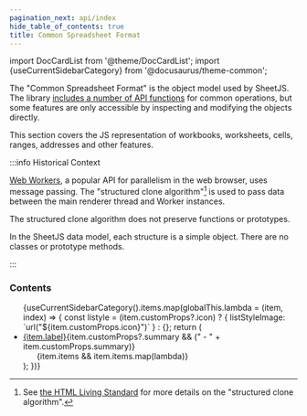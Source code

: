 ```yaml
---
pagination_next: api/index
hide_table_of_contents: true
title: Common Spreadsheet Format
---
```


import DocCardList from '@theme/DocCardList';
import {useCurrentSidebarCategory} from '@docusaurus/theme-common';

The "Common Spreadsheet Format" is the object model used by SheetJS. The library
[includes a number of API functions](/docs/api) for common operations, but some
features are only accessible by inspecting and modifying the objects directly.

This section covers the JS representation of workbooks, worksheets, cells,
ranges, addresses and other features.

:::info Historical Context

[Web Workers](/docs/demos/bigdata/worker), a popular API for parallelism in the
web browser, uses message passing. The "structured clone algorithm"[^1] is used
to pass data between the main renderer thread and Worker instances.

The structured clone algorithm does not preserve functions or prototypes.

In the SheetJS data model, each structure is a simple object. There are no
classes or prototype methods.

:::

### Contents

<ul>{useCurrentSidebarCategory().items.map(globalThis.lambda = (item, index) => {
  const listyle = (item.customProps?.icon) ? {
    listStyleImage: `url("${item.customProps.icon}")`
  } : {};
  return (<li style={listyle} {...(item.customProps?.class ? {className: item.customProps.class}: {})}>
    <a href={item.href}>{item.label}</a>{item.customProps?.summary && (" - " + item.customProps.summary)}
    <ul>{item.items && item.items.map(lambda)}</ul>
  </li>);
})}</ul>

[^1]: See [the HTML Living Standard](https://html.spec.whatwg.org/multipage/structured-data.html#structured-cloning) for more details on the "structured clone algorithm".
